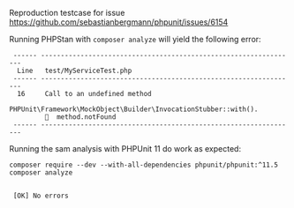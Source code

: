 Reproduction testcase for issue https://github.com/sebastianbergmann/phpunit/issues/6154

Running PHPStan with `composer analyze` will yield the following error:

```
 ------ -----------------------------------------------------------------
  Line   test/MyServiceTest.php
 ------ -----------------------------------------------------------------
  16     Call to an undefined method
         PHPUnit\Framework\MockObject\Builder\InvocationStubber::with().
         🪪  method.notFound
 ------ -----------------------------------------------------------------
```

Running the sam analysis with PHPUnit 11 do work as expected:

```
composer require --dev --with-all-dependencies phpunit/phpunit:^11.5
composer analyze


 [OK] No errors

```
